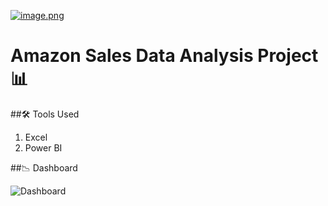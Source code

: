 

[![image.png](https://i.postimg.cc/59nmV0Fk/image.png)](https://postimg.cc/0rKSG9np)


# Amazon Sales Data Analysis Project 📊


##🛠 Tools Used
1. Excel
2. Power BI

##📉 Dashboard

![Dashboard](https://github.com/Pranav-S-Bhoge/Amazon-Data-Analysis-and-Visualisation-using-Tableau/assets/155958759/46ed3658-6e36-47d2-b016-79845b9b1703)





